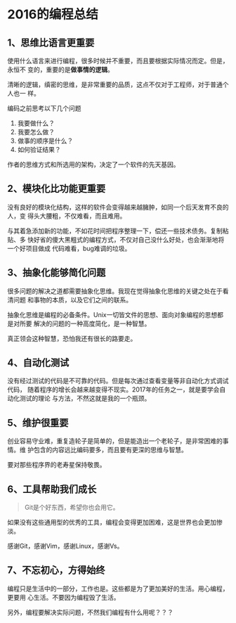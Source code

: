 # 2016的编程总结

## 1、思维比语言更重要

使用什么语言来进行编程，很多时候并不重要，而且要根据实际情况而定。但是，永恒不
变的，重要的是**做事情的逻辑**。

清晰的逻辑，缜密的思维，是非常重要的品质，这点不仅对于工程师，对于普通个人也一
样。

编码之前思考以下几个问题

1. 我要做什么？
2. 我要怎么做？
3. 做事的顺序是什么？
4. 如何验证结果？

作者的思维方式和所选用的架构，决定了一个软件的先天基因。

## 2、模块化比功能更重要

没有良好的模块化结构，这样的软件会变得越来越臃肿，如同一个后天发育不良的人，变
得头大腰粗，不仅难看，而且难用。

与其着急添加新的功能，不如花时间把程序整理一下，偿还一些技术债务。复制粘贴、多
快好省的傻大黑粗式的编程方式，不仅对自己没什么好处，也会渐渐地将一个好项目做成
代码难看，bug难调的垃圾。

## 3、抽象化能够简化问题

很多问题的解决之道都需要抽象化思维。我现在觉得抽象化思维的关键之处在于看清问题
和事物的本质，以及它们之间的联系。

抽象化思维是编程的必备条件。Unix一切皆文件的思想、面向对象编程的思想都是对所要
解决的问题的一种高度简化，是一种智慧。

真正领会这种智慧，恐怕我还有很长的路要走。

## 4、自动化测试

没有经过测试的代码是不可靠的代码。但是每次通过查看变量等非自动化方式调试代码，
随着程序的增长会越来越变得不现实。2017年的任务之一，就是要学会自动化测试的理论
与方法，不然这就是我的一个瓶颈。

## 5、维护很重要

创业容易守业难，重复造轮子是简单的，但是能造出一个老轮子，是非常困难的事情。维
护包含的内容远比编码要多，而且要有更深的思维与智慧。

要对那些程序界的老寿星保持敬畏。

## 6、工具帮助我们成长

> Git是个好东西，希望你也会用它。

如果没有这些通用型的优秀的工具，编程会变得更加困难，这是世界也会更加惨淡。

感谢Git，感谢Vim，感谢Linux，感谢Vs。

## 7、不忘初心，方得始终

编程只是生活中的一部分，工作也是。这些都是为了更加美好的生活。用心编程，更要用
心生活。不要因为编程毁了生活。

另外，编程要解决实际问题，不然我们编程有什么用呢？？？

